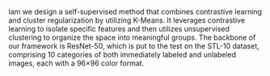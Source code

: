Iam we design a self-supervised method that combines contrastive learning and cluster regularization by utilizing K-Means. It leverages contrastive learning to isolate specific features and then utilizes unsupervised clustering to organize the space into meaningful groups. The backbone of our framework is ResNet-50, which is put to the test on the STL-10 dataset, comprising 10 categories of both immediately labeled and unlabeled images, each with a 96×96 color format. 
